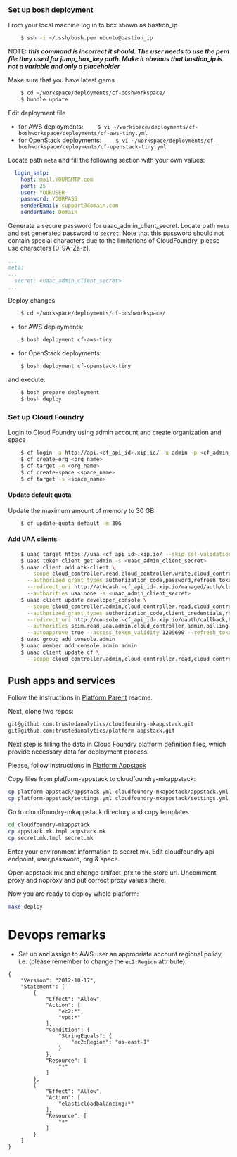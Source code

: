 ### Set up bosh deployment

From your local machine log in to box shown as bastion_ip
```bash
    $ ssh -i ~/.ssh/bosh.pem ubuntu@bastion_ip
```
NOTE: _**this command is incorrect it should. The user needs to use the pem file they used for jump_box_key path. Make it obvious that bastion_ip is not a variable and only a placeholder**_

Make sure that you have latest gems
```bash
    $ cd ~/workspace/deployments/cf-boshworkspace/
    $ bundle update
```

Edit deployment file
* for AWS deployments: 
```    $ vi ~/workspace/deployments/cf-boshworkspace/deployments/cf-aws-tiny.yml```
* for OpenStack deployments: 
```    $ vi ~/workspace/deployments/cf-boshworkspace/deployments/cf-openstack-tiny.yml```

Locate path `meta` and fill the following section with your own values:
```YAML
  login_smtp:
    host: mail.YOURSMTP.com
    port: 25
    user: YOURUSER
    password: YOURPASS
    senderEmail: support@domain.com
    senderName: Domain
```
Generate a secure password for uaac_admin_client_secret. 
Locate path `meta` and set generated password to `secret`. Note that this password should not contain special characters due to the limitations of CloudFoundry, please use characters [0-9A-Za-z].
```YAML
...
meta:
...
  secret: <uaac_admin_client_secret>
...
```

Deploy changes

```bash
    $ cd ~/workspace/deployments/cf-boshworkspace/
```
* for AWS deployments: 
```bash
    $ bosh deployment cf-aws-tiny
```
* for OpenStack deployments: 
```bash
    $ bosh deployment cf-openstack-tiny
```

and execute: 
```bash
    $ bosh prepare deployment
    $ bosh deploy
```

### Set up Cloud Foundry
Login to Cloud Foundry using admin account and create organization and space
```bash
    $ cf login -a http://api.<cf_api_id>.xip.io/ -u admin -p <cf_admin_pass> --skip-ssl-validation
    $ cf create-org <org_name>
    $ cf target -o <org_name>
    $ cf create-space <space_name>
    $ cf target -s <space_name>
```

#### Update default quota
Update the maximum amount of memory to 30 GB:
```bash
    $ cf update-quota default -m 30G
```

#### Add UAA clients
```bash
    $ uaac target https://uaa.<cf_api_id>.xip.io/ --skip-ssl-validation
    $ uaac token client get admin -s <uaac_admin_client_secret>
    $ uaac client add atk-client \
      --scope cloud_controller.read,cloud_controller.write,cloud_controller_service_permissions.read,openid \
      --authorized_grant_types authorization_code,password,refresh_token,client_credentials  \
      --redirect_uri http://atkdash.<cf_api_id>.xip.io/managed/auth/cloudfoundry/callback \
      --authorities uaa.none -s <uaac_admin_client_secret>
    $ uaac client update developer_console \
      --scope cloud_controller.admin,cloud_controller.read,cloud_controller.write,console.admin,doppler.firehose,openid,password.write,scim.read,scim.userids,scim.write \
      --authorized_grant_types authorization_code,client_credentials,refresh_token \
      --redirect_uri http://console.<cf_api_id>.xip.io/oauth/callback,https://console.<cf_api_id>.xip.io/oauth/callback \
      --authorities scim.read,uaa.admin,cloud_controller.admin,billing.admin,uaa.resource,password.write,scim.write,cloud_controller.write,cloud_controller.read \
      --autoapprove true --access_token_validity 1209600 --refresh_token_validity 1209600
    $ uaac group add console.admin
    $ uaac member add console.admin admin
    $ uaac client update cf \
      --scope cloud_controller.admin,cloud_controller.read,cloud_controller.write,doppler.firehose,openid,password.write,scim.read,scim.write,console.admin
```
## Push apps and services
Follow the instructions in [Platform Parent](https://github.com/trustedanalytics/platform-parent) readme.

Next, clone two repos:
```bash
git@github.com:trustedanalytics/cloudfoundry-mkappstack.git
git@github.com:trustedanalytics/platform-appstack.git
```

Next step is filling the data in Cloud Foundry platform definition files, which provide necessary data for deployment process.

Please, follow instructions in [Platform Appstack](https://github.com/trustedanalytics/platform-appstack) 


Copy files from platform-appstack to cloudfoundry-mkappstack:
```bash
cp platform-appstack/appstack.yml cloudfoundry-mkappstack/appstack.yml
cp platform-appstack/settings.yml cloudfoundry-mkappstack/settings.yml
```
Go to cloudfoundry-mkappstack directory and copy templates
```bash
cd cloudfoundry-mkappstack
cp appstack.mk.tmpl appstack.mk
cp secret.mk.tmpl secret.mk
```
Enter your environment information to secret.mk. Edit cloudfoundry api endpoint, user,password, org & space.

Open appstack.mk and change artifact_pfx to the store url. Uncomment proxy and noproxy and put correct proxy values there.

Now you are ready to deploy whole platform:
```bash
make deploy
```

# Devops remarks

* Set up and assign to AWS user an appropriate account regional policy, i.e. (please remember to change the `ec2:Region` attribute):

```JSON5
{
    "Version": "2012-10-17",
    "Statement": [
        {
            "Effect": "Allow",
            "Action": [
                "ec2:*",
                "vpc:*"
            ],
            "Condition": {
                "StringEquals": {
                    "ec2:Region": "us-east-1"
                }
            },
            "Resource": [
                "*"
            ]
        },
        {
            "Effect": "Allow",
            "Action": [
                "elasticloadbalancing:*"
            ],
            "Resource": [
                "*"
            ]
        }
    ]
}
```
